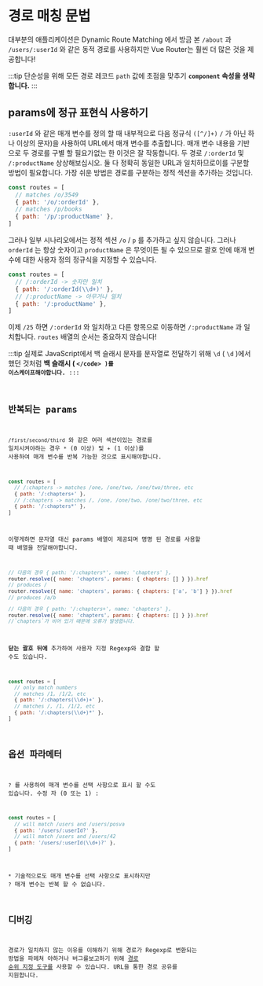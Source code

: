 # 경로 매칭 문법

대부분의 애플리케이션은 <a>Dynamic Route Matching</a> 에서 방금 본 `/about` 과 <code>/users/:userId</code> 와 같은 동적 경로를 사용하지만 Vue Router는 훨씬 더 많은 것을 제공합니다!

:::tip 단순성을 위해 모든 경로 레코드 <code>path</code> 값에 초점을 맞추기 <strong><code data-md-type="codespan">component</code> 속성을 생략합니다.</strong> :::

## params에 정규 표현식 사용하기

`:userId` 와 같은 매개 변수를 정의 할 때 내부적으로 다음 정규식 `([^/]+)` `/` 가 아닌 하나 이상의 문자)을 사용하여 URL에서 매개 변수를 추출합니다. 매개 변수 내용을 기반으로 두 경로를 구별 할 필요가없는 한 이것은 잘 작동합니다. 두 경로 `/:orderId` 및 `/:productName` 상상해보십시오. 둘 다 정확히 동일한 URL과 일치하므로이를 구분할 방법이 필요합니다. 가장 쉬운 방법은 경로를 구분하는 정적 섹션을 추가하는 것입니다.

```js
const routes = [
  // matches /o/3549
  { path: '/o/:orderId' },
  // matches /p/books
  { path: '/p/:productName' },
]
```

그러나 일부 시나리오에서는 정적 섹션 `/o` / `p` 를 추가하고 싶지 않습니다. 그러나 `orderId` 는 항상 숫자이고 `productName` 은 무엇이든 될 수 있으므로 괄호 안에 매개 변수에 대한 사용자 정의 정규식을 지정할 수 있습니다.

```js
const routes = [
  // /:orderId -> 숫자만 일치
  { path: '/:orderId(\\d+)' },
  // /:productName -> 아무거나 일치
  { path: '/:productName' },
]
```

이제 `/25` 하면 `/:orderId` 와 일치하고 다른 항목으로 이동하면 `/:productName` 과 일치합니다. `routes` 배열의 순서는 중요하지 않습니다!

:::tip 
실제로 JavaScript에서 백 슬래시 문자를 문자열로 전달하기 위해 <code>\d</code> ( `\d` )에서했던 것처럼 <strong>백 슬래시 ( <code data-md-type="codespan">\</code> )를 이스케이프해야합니다.</strong> 
:::

## 반복되는 params

`/first/second/third` 와 같은 여러 섹션이있는 경로를 일치시켜야하는 경우 `*` (0 이상) 및 `+` (1 이상)를 사용하여 매개 변수를 반복 가능한 것으로 표시해야합니다.

```js
const routes = [
  // /:chapters -> matches /one, /one/two, /one/two/three, etc
  { path: '/:chapters+' },
  // /:chapters -> matches /, /one, /one/two, /one/two/three, etc
  { path: '/:chapters*' },
]
```

이렇게하면 문자열 대신 params 배열이 제공되며 명명 된 경로를 사용할 때 배열을 전달해야합니다.

```js
// 다음의 경우 { path: '/:chapters*', name: 'chapters' },
router.resolve({ name: 'chapters', params: { chapters: [] } }).href
// produces /
router.resolve({ name: 'chapters', params: { chapters: ['a', 'b'] } }).href
// produces /a/b

// 다음의 경우 { path: '/:chapters+', name: 'chapters' },
router.resolve({ name: 'chapters', params: { chapters: [] } }).href
//`chapters`가 비어 있기 때문에 오류가 발생합니다.
```

**닫는 괄호 뒤에** 추가하여 사용자 지정 Regexp와 결합 할 수도 있습니다.

```js
const routes = [
  // only match numbers
  // matches /1, /1/2, etc
  { path: '/:chapters(\\d+)+' },
  // matches /, /1, /1/2, etc
  { path: '/:chapters(\\d+)*' },
]
```

## 옵션 파라메터

`?` 를 사용하여 매개 변수를 선택 사항으로 표시 할 수도 있습니다. 수정 자 (0 또는 1) :

```js
const routes = [
  // will match /users and /users/posva
  { path: '/users/:userId?' },
  // will match /users and /users/42
  { path: '/users/:userId(\\d+)?' },
]
```

`*` 기술적으로도 매개 변수를 선택 사항으로 표시하지만 `?` 매개 변수는 반복 할 수 없습니다.

## 디버깅

경로가 일치하지 않는 이유를 이해하기 위해 경로가 Regexp로 변환되는 방법을 파헤쳐 야하거나 버그를보고하기 위해 [경로 순위 지정 도구를](https://paths.esm.dev/?p=AAMeJSyAwR4UbFDAFxAcAGAIJXMAAA..#) 사용할 수 있습니다. URL을 통한 경로 공유를 지원합니다.
